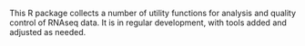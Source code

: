 This R package collects a number of utility functions for analysis and quality control of RNAseq data. It is in regular development, with tools added and adjusted as needed.
